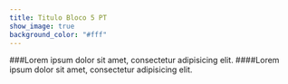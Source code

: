 ```yaml
---
title: Titulo Bloco 5 PT
show_image: true
background_color: "#fff"
---
```


###Lorem ipsum dolor sit amet, consectetur adipisicing elit. 
####Lorem ipsum dolor sit amet, consectetur adipisicing elit. 